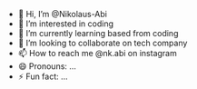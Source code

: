 - 👋 Hi, I’m @Nikolaus-Abi
- 👀 I’m interested in coding
- 🌱 I’m currently learning based from coding
- 💞️ I’m looking to collaborate on tech company
- 📫 How to reach me @nk.abi on instagram
- 😄 Pronouns: ...
- ⚡ Fun fact: ...

<!---
Nikolaus-Abi/Nikolaus-Abi is a ✨ special ✨ repository because its `README.md` (this file) appears on your GitHub profile.
You can click the Preview link to take a look at your changes.
--->

